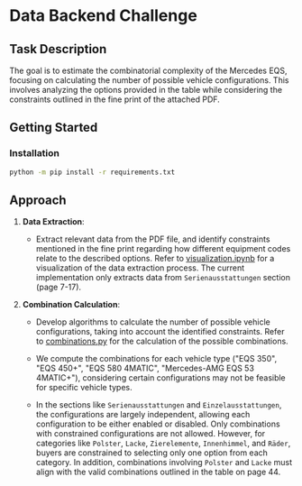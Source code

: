 # Data Backend Challenge

## Task Description

The goal is to estimate the combinatorial complexity of the Mercedes EQS,
focusing on calculating the number of possible vehicle configurations. This
involves analyzing the options provided in the table while considering the
constraints outlined in the fine print of the attached PDF.

## Getting Started

### Installation

```bash
python -m pip install -r requirements.txt
```

## Approach

1. **Data Extraction**:

   - Extract relevant data from the PDF file, and identify constraints mentioned
     in the fine print regarding how different equipment codes relate to the
     described options. Refer to [visualization.ipynb](./visualization.ipynb)
     for a visualization of the data extraction process. The current
     implementation only extracts data from `Serienausstattungen` section (page
     7-17).

2. **Combination Calculation**:

   - Develop algorithms to calculate the number of possible vehicle
     configurations, taking into account the identified constraints. Refer to
     [combinations.py](./combinations.py) for the calculation of the possible
     combinations.

   - We compute the combinations for each vehicle type ("EQS 350", "EQS 450+",
     "EQS 580 4MATIC", "Mercedes-AMG EQS 53 4MATIC+"), considering certain
     configurations may not be feasible for specific vehicle types.

   - In the sections like `Serienausstattungen` and `Einzelausstattungen`, the
     configurations are largely independent, allowing each configuration to be
     either enabled or disabled. Only combinations with constrained
     configurations are not allowed. However, for categories like `Polster`,
     `Lacke`, `Zierelemente`, `Innenhimmel`, and `Räder`, buyers are constrained
     to selecting only one option from each category. In addition, combinations
     involving `Polster` and `Lacke` must align with the valid combinations
     outlined in the table on page 44.

